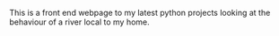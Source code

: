 This is a front end webpage to my latest python projects looking at the behaviour of a river local to my home.
